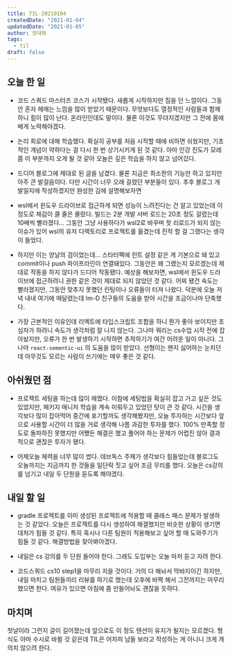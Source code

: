 ```yaml
---
title: TIL-20210104
createdDate: "2021-01-04"
updatedDate: "2021-01-05"
author: 정대화
tags:
  - til
draft: false
---
```


## 오늘 한 일

- 코드 스쿼드 마스터즈 코스가 시작됐다. 새롭게 시작하지만 짐을 던 느낌이다. 그동안 혼자 헤매는 느낌을 많이 받았기 때문이다. 무엇보다도 열정적인 사람들과 함께하니 힘이 많이 난다. 온라인인데도 말이다. 물론 이것도 무뎌지겠지만 그 전에 몸에 배게 노력해야겠다.

* 논리 회로에 대해 학습했다. 확실히 공부를 처음 시작할 때에 비하면 쉬웠지만, 기초적인 개념이 약하다는 걸 다시 한 번 상기시키게 된 것 같다. 아마 인강 진도가 모레쯤 이 부분까지 오게 될 것 같아 오늘은 깊은 학습을 하지 않고 넘어갔다.

* 드디어 블로그에 제대로 된 글을 남겼다. 물론 지금은 최소한의 기능만 하고 있지만 아주 큰 발걸음이다. 다만 시간이 너무 오래 걸렸던 부분들이 있다. 추후 블로그 개발일지에 작성하겠지만 완성한 김에 설명해보자면

* wsl에서 윈도우 드라이브로 접근하게 되면 성능이 느려진다는 건 알고 있었는데 이 정도로 체감이 클 줄은 몰랐다. 빌드는 2분 개발 서버 로드는 20초 정도 걸렸는데 10배씩 빨라졌다... 그동안 그냥 사용하다가 wsl2로 바꾸며 핫 리로드가 되지 않는 이슈가 있어 wsl의 유저 디렉토리로 프로젝트를 옮겼는데 진작 할 걸 그랬다는 생각이 들었다.

* 하지만 이는 양날의 검이었는데... 스타터팩에 린트 설정 같은 게 기본으로 돼 있고 commit이나 push 파이프라인이 연결돼있다. 그동안은 왜 그랬는지 모르겠는데 제대로 작동을 하지 않다가 드디어 작동됐다. 예상을 해보자면, wsl에서 윈도우 드라이브에 접근하려니 권한 같은 것이 제대로 되지 않았던 것 같다. 어찌 됐건 속도는 빨라졌지만, 그동안 맞추지 못했던 린팅이나 오류들이 터져 나왔다. 덕분에 오늘 저녁 내내 여기에 매달렸는데 Im-D 친구들의 도움을 받아 시간을 조금이나마 단축했다.

* 가장 근본적인 이유인데 리엑트에 타입스크립트 조합을 하니 뭔가 좋아 보이지만 초심자가 하려니 속도가 생각처럼 잘 나지 않는다. 그나마 쿼리는 cs수업 시작 전에 잡아놨지만, 오류가 한 번 발생하기 시작하면 추적하기가 여간 어려운 일이 아니다. 그나마 `react-sementic-ui` 의 도움을 많이 받았다. 선형이는 왠지 싫어하는 눈치던데 아무것도 모르는 사람이 쓰기에는 매우 좋은 것 같다.

## 아쉬웠던 점

- 프로젝트 세팅을 하는데 많이 헤맸다. 이참에 세팅법을 확실히 잡고 가고 싶은 것도 있었지만, 패키지 매니저 학습을 계속 미뤄두고 있었던 탓이 큰 것 같다. 시간을 생각보다 많이 잡아먹어 중간에 포기할까도 생각해봤지만, 오늘 투자하는 시간보다 앞으로 사용할 시간이 더 많을 거로 생각해 나름 과감한 투자를 했다. 100% 만족할 정도로 돌파하진 못했지만 어쨌든 해결은 했고 풀어야 하는 문제가 어렵진 않아 결과적으로 괜찮은 투자가 됐다.

- 어제오늘 체력을 너무 많이 썼다. 데브독스 주제가 생각보다 힘들었는데 블로그도 오늘까지는 지금까지 한 것들을 일단락 짓고 싶어 조금 무리를 했다. 오늘은 cs강의를 넘기고 내일 두 단원을 듣도록 해야겠다.

## 내일 할 일

- gradle 프로젝트를 이미 생성된 프로젝트에 적용할 때 클래스 패스 문제가 발생하는 것 같았다. 오늘은 프로젝트를 다시 생성하여 해결했지만 비슷한 상황이 생기면 대처가 힘들 것 같다. 특히 혹시나 다른 팀원이 적용해보고 싶어 할 때 도와주기가 힘들 것 같다. 해결방법을 찾아봐야겠다.

- 내일은 cs 강의를 두 단원 들어야 한다. 그래도 도입부는 오늘 마저 듣고 자려 한다.

- 코드스쿼드 cs10 step1을 마무리 지을 것이다. 거의 다 해놔서 막바지이긴 하지만, 내일 마치고 팀원들끼리 리뷰를 하기로 했는데 오후에 바짝 해서 그전까지는 마무리했으면 한다. 여유가 있으면 아침에 좀 만들어놔도 괜찮을 듯하다.

## 마치며

첫날이라 그런지 글이 길어졌는데 앞으로도 이 정도 텐션이 유지가 될지는 모르겠다. 형식도 아마 수시로 바뀔 것 같은데 TIL은 어차피 남들 보라고 작성하는 게 아니니 크게 개의치 않으려 한다.
